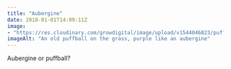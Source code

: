 ```yaml
---
title: "Aubergine"
date: 2018-01-01T14:09:11Z
image: 
- "https://res.cloudinary.com/growdigital/image/upload/v1544046823/puffball-27659901879.jpg"
imageAlt: "An old puffball on the grass, purple like an aubergine"
---
```


Aubergine or puffball?

